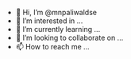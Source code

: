 - 👋 Hi, I’m @mnpaliwaldse
- 👀 I’m interested in ...
- 🌱 I’m currently learning ...
- 💞️ I’m looking to collaborate on ...
- 📫 How to reach me ...

<!---
mnpaliwaldse/mnpaliwaldse is a ✨ special ✨ repository because its `README.md` (this file) appears on your GitHub profile.
You can click the Preview link to take a look at your changes.
--->
